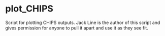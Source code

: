 # plot_CHIPS
Script for plotting CHIPS outputs. Jack Line is the author of this script and gives permission for anyone to pull it apart and use it as they see fit.
